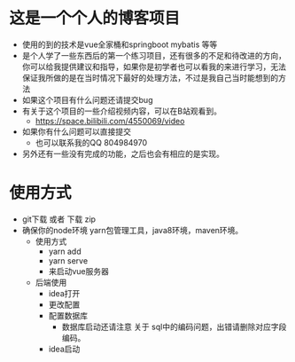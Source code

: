 # 这是一个个人的博客项目
- 使用的到的技术是vue全家桶和springboot mybatis 等等
- 是个人学了一些东西后的第一个练习项目，还有很多的不足和待改进的方向，你可以给我提供建议和指导，如果你是初学者也可以看我的来进行学习，无法保证我所做的是在当时情况下最好的处理方法，不过是我自己当时能想到的方法
- 如果这个项目有什么问题还请提交bug
- 有关于这个项目的一些介绍视频内容，可以在B站观看到。
  - https://space.bilibili.com/4550069/video
- 如果你有什么问题可以直接提交
  - 也可以联系我的QQ 804984970
- 另外还有一些没有完成的功能，之后也会有相应的是实现。
# 使用方式
- git下载 或者 下载 zip
- 确保你的node环境 yarn包管理工具，java8环境，maven环境。
  - 使用方式
    - yarn add 
    - yarn serve
    - 来启动vue服务器
  - 后端使用
    - idea打开
    - 更改配置
    - 配置数据库
      - 数据库启动还请注意 关于 sql中的编码问题，出错请删除对应字段编码。
    - idea启动
